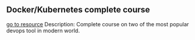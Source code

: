 ## Docker/Kubernetes complete course
[go to resource](https://www.udemy.com/course/docker-and-kubernetes-the-complete-guide/)
	Description: Complete course on two of the most popular devops tool in modern world.